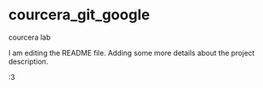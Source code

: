 # courcera_git_google
courcera lab

I am editing the README file. Adding some more details about the project description.


:3

